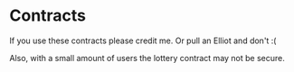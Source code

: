 # Contracts
If you use these contracts please credit me. Or pull an Elliot and don't :(

Also, with a small amount of users the lottery contract may not be secure.
